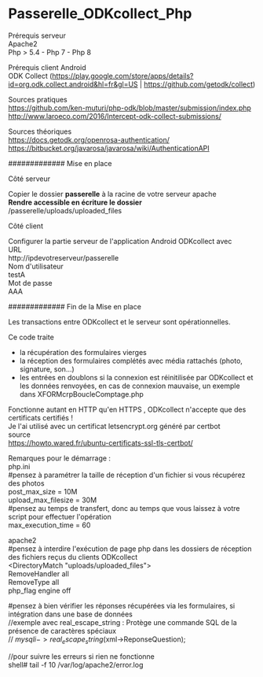 # Passerelle_ODKcollect_Php


Prérequis serveur<br/>
Apache2<br/>
Php > 5.4  -  Php 7  -  Php 8<br/>

Prérequis client Android<br/>
ODK Collect 
(https://play.google.com/store/apps/details?id=org.odk.collect.android&hl=fr&gl=US  |  https://github.com/getodk/collect)<br/>


Sources pratiques<br/>
https://github.com/ken-muturi/php-odk/blob/master/submission/index.php <br/>
http://www.laroeco.com/2016/Intercept-odk-collect-submissions/

Sources théoriques<br/>
https://docs.getodk.org/openrosa-authentication/<br/>
https://bitbucket.org/javarosa/javarosa/wiki/AuthenticationAPI


############# Mise en place

Côté serveur

Copier le dossier <b>passerelle</b> à la racine de votre serveur apache <br/>
<b>Rendre accessible en écriture le dossier</b> /passerelle/uploads/uploaded_files

Côté client

Configurer la partie serveur de l'application Android ODKcollect avec <br/>
URL <br/>
http://ipdevotreserveur/passerelle <br/>
Nom d'utilisateur <br/>
testA <br/>
Mot de passe <br/>
AAA <br/>

############# Fin de la Mise en place


Les transactions entre ODKcollect et le serveur sont opérationnelles.<br/>

Ce code traite <br/>
- la récupération des formulaires vierges<br/>
- la réception des formulaires complétés avec média rattachés (photo, signature, son...)<br/>
- les entrées en doublons si la connexion est réinitilisée par ODKcollect et les données renvoyées, en cas de connexion mauvaise, un exemple dans XFORMcrpBoucleComptage.php<br/>

Fonctionne autant en HTTP qu'en HTTPS , ODKcollect n'accepte que des certificats certifiés !<br/>
Je l'ai utilisé avec un certificat letsencrypt.org généré par certbot <br/>
source<br/>
https://howto.wared.fr/ubuntu-certificats-ssl-tls-certbot/


Remarques pour le démarrage :<br/>
php.ini<br/>
#pensez à paramétrer la taille de réception d'un fichier si vous récupérez des photos<br/>
post_max_size = 10M<br/>
upload_max_filesize = 30M<br/>
#pensez au temps de transfert, donc au temps que vous laissez à votre script pour effectuer l'opération<br/>
max_execution_time = 60

apache2<br/>
#pensez à interdire l'exécution de page php dans les dossiers de réception des fichiers reçus du clients ODKcollect<br/>
<DirectoryMatch "uploads/uploaded_files"><br/>
RemoveHandler all<br/>
RemoveType all<br/>
php_flag engine off<br/>
</DirectoryMatch>

#pensez à bien vérifier les réponses récupérées via les formulaires, si intégration dans une base de données<br/>
//exemple avec real_escape_string : Protège une commande SQL de la présence de caractères spéciaux<br/>
// $mysqli->real_escape_string($xml->ReponseQuestion);

//pour suivre les erreurs si rien ne fonctionne<br/>
shell# tail -f 10 /var/log/apache2/error.log
